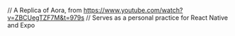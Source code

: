 // A Replica of Aora, from https://www.youtube.com/watch?v=ZBCUegTZF7M&t=979s
// Serves as a personal practice for React Native and Expo

